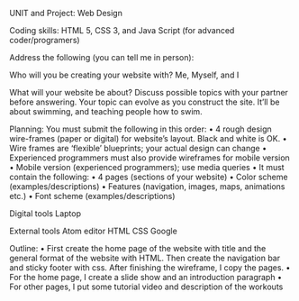 UNIT and Project: Web Design

Coding skills:
HTML 5, CSS 3, and Java Script (for advanced coder/programers)

Address the following (you can tell me in person):

Who will you be creating your website with?
Me, Myself, and I

What will your website be about? Discuss possible topics with your partner before answering. Your topic can evolve as you construct the site.
It’ll be about swimming, and teaching people how to swim.

Planning: 
You must submit the following in this order:
•	4 rough design wire-frames (paper or digital) for website’s layout. Black and white is OK. 
•	Wire frames are ‘flexible’ blueprints; your actual design can change 
•	Experienced programmers must also provide wireframes for mobile version 
•	Mobile version (experienced programmers); use media queries 
•	It must contain the following: 
•	4 pages (sections of your website) 
•	Color scheme (examples/descriptions) 
•	Features (navigation, images, maps, animations etc.) 
•	Font scheme (examples/descriptions)

Digital tools
Laptop




External tools
Atom editor
HTML
CSS
Google


Outline:
•	First create the home page of the website with title and the general format of the website with HTML. Then create the navigation bar and sticky footer with css. After finishing the wireframe, I copy the pages. 
•	For the home page, I create a slide show and an introduction paragraph
•	For other pages, I put some tutorial video and description of the workouts


